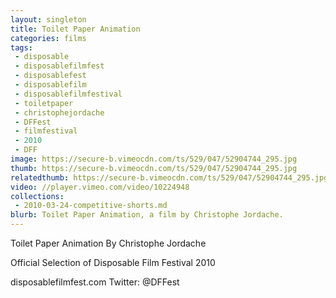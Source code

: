 ```yaml
---
layout: singleton
title: Toilet Paper Animation
categories: films
tags:
 - disposable
 - disposablefilmfest
 - disposablefest
 - disposablefilm
 - disposablefilmfestival
 - toiletpaper
 - christophejordache
 - DFFest
 - filmfestival
 - 2010
 - DFF
image: https://secure-b.vimeocdn.com/ts/529/047/52904744_295.jpg
thumb: https://secure-b.vimeocdn.com/ts/529/047/52904744_295.jpg
relatedthumb: https://secure-b.vimeocdn.com/ts/529/047/52904744_295.jpg
video: //player.vimeo.com/video/10224948
collections:
 - 2010-03-24-competitive-shorts.md
blurb: Toilet Paper Animation, a film by Christophe Jordache.
---
```


Toilet Paper Animation
By Christophe Jordache

Official Selection of Disposable Film Festival 2010

disposablefilmfest.com
Twitter: @DFFest